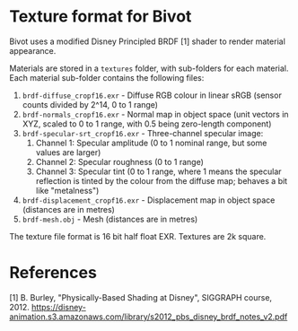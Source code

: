 # Texture format for Bivot

Bivot uses a modified Disney Principled BRDF [1] shader to render material appearance.

Materials are stored in a `textures` folder, with sub-folders for each material. Each material sub-folder
contains the following files:

1. `brdf-diffuse_cropf16.exr` - Diffuse RGB colour in linear sRGB (sensor counts divided by 2^14, 0 to 1 range)
2. `brdf-normals_cropf16.exr` - Normal map in object space (unit vectors in XYZ, scaled to 0 to 1 range, with 0.5 being zero-length component)
3.	`brdf-specular-srt_cropf16.exr` - Three-channel specular image:
    1. Channel 1: Specular amplitude (0 to 1 nominal range, but some values are larger)
    2. Channel 2: Specular roughness (0 to 1 range)
    3. Channel 3: Specular tint (0 to 1 range, where 1 means the specular reflection is tinted by the colour
       from the diffuse map; behaves a bit like "metalness")
4. `brdf-displacement_cropf16.exr` - Displacement map in object space (distances are in metres)
5. `brdf-mesh.obj` - Mesh (distances are in metres)

The texture file format is 16 bit half float EXR. Textures are 2k square.

# References

[1] B. Burley, "Physically-Based Shading at Disney", SIGGRAPH course, 2012.
https://disney-animation.s3.amazonaws.com/library/s2012_pbs_disney_brdf_notes_v2.pdf

